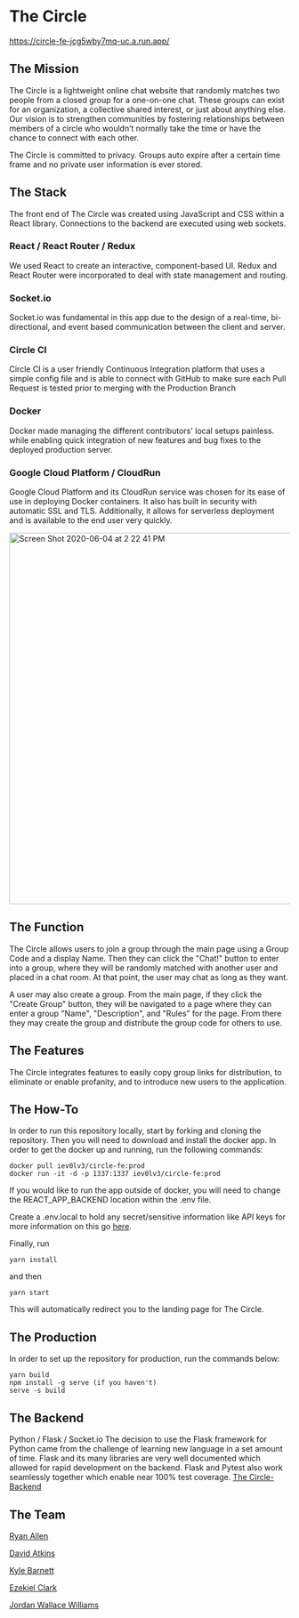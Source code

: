 # The Circle
https://circle-fe-jcg5wby7mq-uc.a.run.app/
## The Mission
The Circle is a lightweight online chat website that randomly matches two people from a closed group for a one-on-one chat. These groups can exist for an organization, a collective shared interest, or just about anything else. Our vision is to strengthen communities by fostering relationships between members of a circle who wouldn’t normally take the time or have the chance to connect with each other.

The Circle is committed to privacy. Groups auto expire after a certain time frame and no private user information is ever stored.

## The Stack
The front end of The Circle was created using JavaScript and CSS within a React library. Connections to the backend are executed using web sockets.

### React / React Router / Redux
We used React to create an interactive, component-based UI. Redux and React Router were incorporated to deal with state management and routing.

### Socket.io
Socket.io was fundamental in this app due to the design of a real-time, bi-directional, and event based communication between the client and server.

### Circle CI
Circle CI is a user friendly Continuous Integration platform that uses a simple config file and is able to connect with GitHub to make sure each Pull Request is tested prior to merging with the Production Branch

### Docker
Docker made managing the different contributors' local setups painless.  while enabling quick integration of new features and bug fixes to the deployed production server.

### Google Cloud Platform / CloudRun
Google Cloud Platform and its CloudRun service was chosen for its ease of use in deploying Docker containers. It also has built in security with automatic SSL and TLS. Additionally, it allows for serverless deployment and is available to the end user very quickly.

<img width="668" alt="Screen Shot 2020-06-04 at 2 22 41 PM" src="https://user-images.githubusercontent.com/10391857/83806630-0d1ff400-a66f-11ea-82a7-9b012f421631.png">

## The Function
The Circle allows users to join a group through the main page using a Group Code and a display Name. Then they can click the "Chat!" button to enter into a group, where they will be randomly matched with another user and placed in a chat room. At that point, the user may chat as long as they want.

A user may also create a group. From the main page, if they click the "Create Group" button, they will be navigated to a page where they can enter a group "Name", "Description", and "Rules" for the page. From there they may create the group and distribute the group code for others to use.

## The Features
The Circle integrates features to easily copy group links for distribution, to eliminate or enable profanity, and to introduce new users to the application.

## The How-To
In order to run this repository locally, start by forking and cloning the repository.
Then you will need to download and install the docker app.
In order to get the docker up and running, run the following commands:
```
docker pull iev0lv3/circle-fe:prod
docker run -it -d -p 1337:1337 iev0lv3/circle-fe:prod
```

If you would like to run the app outside of docker, you will need to change the REACT_APP_BACKEND location within the .env file.

Create a .env.local to hold any secret/sensitive information like API keys for more information on this go [here](https://create-react-app.dev/docs/adding-custom-environment-variables/).

Finally, run
```
yarn install
```
and then
```
yarn start
```
This will automatically redirect you to the landing page for The Circle.

## The Production
In order to set up the repository for production, run the commands below:
```
yarn build
npm install -g serve (if you haven't)
serve -s build
```

## The Backend
Python / Flask / Socket.io
The decision to use the Flask framework for Python came from the challenge of learning new language in a set amount of time. Flask and its many libraries are very well documented which allowed for rapid development on the backend. Flask and Pytest also work seamlessly together which enable near 100% test coverage.
[The Circle-Backend](https://github.com/circle-chat/cc-be "Backend Repository")

## The Team
[Ryan Allen](https://github.com/rcallen89 "Ryan's Github")

[David Atkins](https://github.com/d-atkins "David's Github")

[Kyle Barnett](https://github.com/KmBarnett "Kyle's Github")

[Ezekiel Clark](https://github.com/Yetidancer "Zeke's Github")

[Jordan Wallace Williams](https://github.com/iEv0lv3 "Wallace's Github")
